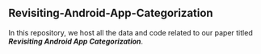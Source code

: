 ## Revisiting-Android-App-Categorization

In this repository, we host all the data and code related to our paper titled ***Revisiting Android App Categorization***.